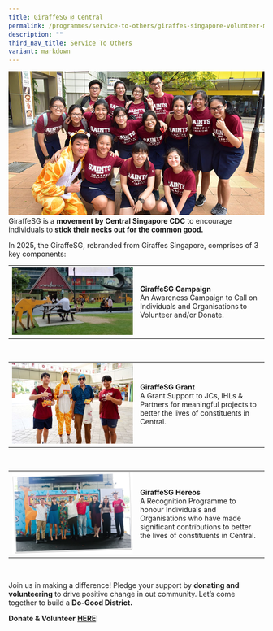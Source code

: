 ```yaml
---
title: GiraffeSG @ Central
permalink: /programmes/service-to-others/giraffes-singapore-volunteer-movement/
description: ""
third_nav_title: Service To Others
variant: markdown
---
```

![Giraffes Singapore](/images/Partner%20Us/2018-giraffe-main.jpg)<br>
GiraffeSG is a&nbsp;**movement by Central Singapore CDC**&nbsp;to encourage individuals to&nbsp;**stick their necks out for the common good.**

In 2025, the GiraffeSG, rebranded from Giraffes Singapore, comprises of 3 key components:

<table border="0" width="100%">
	<tbody><tr>
		<td width="50%">
			<img src="/images/GiraffeSG_Campaign.jpg">
		</td>
		<td width="50%">
			<b>GiraffeSG Campaign</b>
		<br> An Awareness Campaign to Call on Individuals and Organisations to Volunteer and/or Donate.
				</td>
	</tr>
</tbody></table>
<br>

<table border="0" width="100%">
	<tbody><tr>
		<td width="50%">
			<img src="/images/GiraffeSG_Grant.jpg">
		</td>
		<td width="50%">
			<b>GiraffeSG Grant</b>
		<br> A Grant Support to JCs, IHLs &amp; Partners for meaningful projects to better the lives of constituents in Central.
				</td>
	</tr>
</tbody></table>
<br>

<table border="0" width="100%">
	<tbody><tr>
		<td width="50%">
			<img src="/images/GiraffeSG_Heroes_png.jpg">
		</td>
		<td width="50%">
			<b>GiraffeSG Hereos</b>
		<br> A Recognition Programme to honour Individuals and Organisations who have made significant contributions to better the lives of constituents in Central.
				</td>
	</tr>
</tbody></table>
<br>

Join us in making a difference! Pledge your support by&nbsp;**donating and volunteering**&nbsp;to drive positive change in out community. Let’s come together to build a&nbsp;**Do-Good District.**

**Donate &amp; Volunteer**&nbsp;**[HERE](https://go.gov.sg/giraffesg)**!